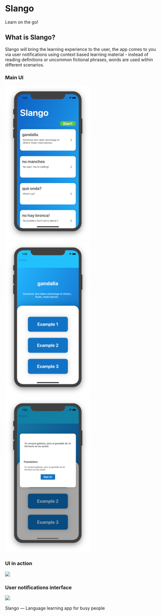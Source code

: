 # Slango
Learn on the go!

## What is Slango?
Slango will bring the learning experience to the user, the app comes to you via user notifications using context based learning material - instead of reading definitions or uncommon fictional phrases, words are used within different scenarios.

### Main UI
<p float="left">
  <img src="https://github.com/LambdaSchool/ios-pt2-bw4-slango-fabiola/blob/master/Support%20Files/MainScreen.png" width="280" />
  <img src="https://github.com/LambdaSchool/ios-pt2-bw4-slango-fabiola/blob/master/Support%20Files/ExamplesScreen.png" width="280" /> 
  <img src="https://github.com/LambdaSchool/ios-pt2-bw4-slango-fabiola/blob/master/Support%20Files/ExamplePopUpScreen.png" width="280" />
</p>

### UI in action
<p float="left">
  <img src="https://github.com/LambdaSchool/ios-pt2-bw4-slango-fabiola/blob/master/Support%20Files/UI-Demo.gif" width="400" />
  </p>
  
  ### User notifications interface
  <p float="left">
    <img src="https://github.com/LambdaSchool/ios-pt2-bw4-slango-fabiola/blob/master/Support%20Files/UNInterface.gif" width="400" />
    </p> 


Slango — Language learning app for busy people
